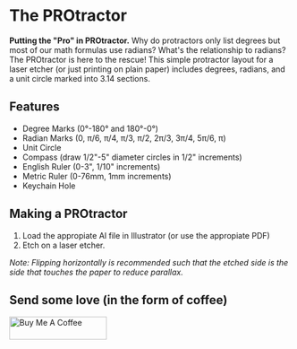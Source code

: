 # The PROtractor
**Putting the "Pro" in PROtractor.**  Why do protractors only list degrees but most of our math formulas use radians?  What's the relationship to radians?  The PROtractor is here to the rescue!  This simple protractor layout for a laser etcher (or just printing on plain paper) includes degrees, radians, and a unit circle marked into 3.14 sections.

## Features

- Degree Marks (0°-180° and 180°-0°)
- Radian Marks (0, π/6, π/4, π/3, π/2, 2π/3, 3π/4, 5π/6, π)
- Unit Circle
- Compass (draw 1/2"-5" diameter circles in 1/2" increments)
- English Ruler (0-3", 1/10" increments)
- Metric Ruler (0-76mm, 1mm increments)
- Keychain Hole

## Making a PROtractor

1) Load the appropiate AI file in Illustrator (or use the appropiate PDF)
2) Etch on a laser etcher.

*Note: Flipping horizontally is recommended such that the etched side is the side that touches the paper to reduce parallax.*

## Send some love (in the form of coffee)
<a href="https://www.buymeacoffee.com/jmshearer" target="_blank"><img src="https://cdn.buymeacoffee.com/buttons/default-orange.png" alt="Buy Me A Coffee" height="41" width="174"></a>
